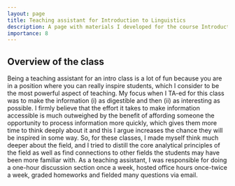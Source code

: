 ```yaml
---
layout: page
title: Teaching assistant for Introduction to Linguistics
description: A page with materials I developed for the course Introduction to Linguistics (LING 20001), the first core course for the linguistics degree at the University of Chicago.
importance: 8
---
```


## Overview of the class

Being a teaching assistant for an intro class is a lot of fun because you are in a position where you can really inspire students, which I consider to be the most powerful aspect of teaching. My focus when I TA-ed for this class was to make the information (i) as digestible and then (ii) as interesting as possible. I firmly believe that the effort it takes to make information accessible is much outweighed by the benefit of affording someone the opportunity to process information more quickly, which gives them more time to think deeply about it and this I argue increases the chance they will be inspired in some way. So, for these classes, I made myself think much deeper about the field, and I tried to distill the core analytical principles of the field as well as find connections to other fields the students may have been more familiar with. As a teaching assistant, I was responsible for doing a one-hour discussion section once a week, hosted office hours once-twice a week, graded homeworks and fielded many questions via email.